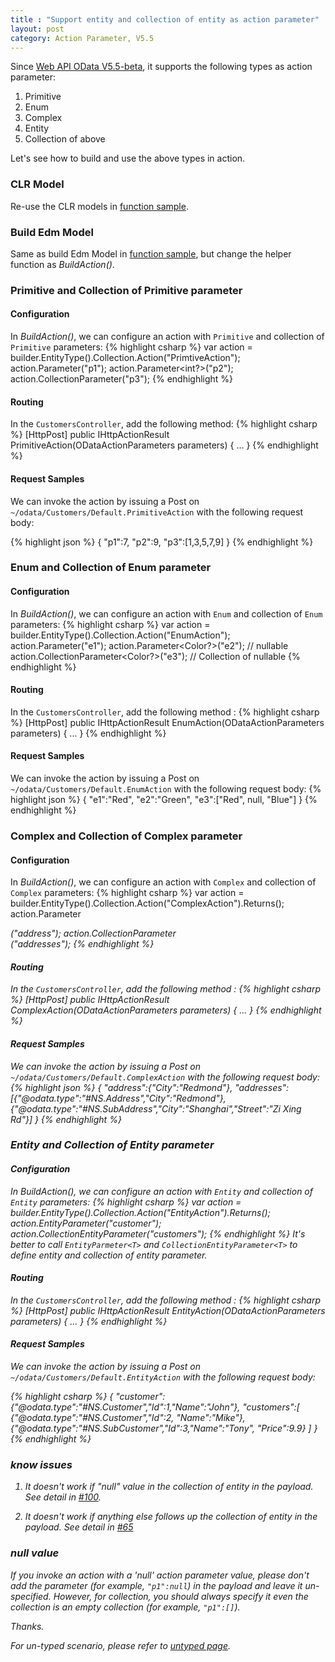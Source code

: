 ```yaml
---
title : "Support entity and collection of entity as action parameter"
layout: post
category: Action Parameter, V5.5
---
```


Since [Web API OData V5.5-beta](http://www.nuget.org/packages/Microsoft.AspNet.OData/5.5.0-beta), it supports the following types as action parameter:

1. Primitive
2. Enum
3. Complex
4. Entity
5. Collection of above

Let's see how to build and use the above types in action.

### CLR Model

Re-use the CLR models in [function sample](http://odata.github.io/WebApi/Complex-Entity-As-Function-Parameter/).

### Build Edm Model

Same as build Edm Model in [function sample](http://odata.github.io/WebApi/Complex-Entity-As-Function-Parameter/), but change the helper function as *BuildAction()*.

### Primitive and Collection of Primitive parameter

#### Configuration
In *BuildAction()*, we can configure an action with `Primitive` and collection of `Primitive` parameters:
{% highlight csharp %}
var action = builder.EntityType<Customer>().Collection.Action("PrimtiveAction");
action.Parameter<int>("p1");
action.Parameter<int?>("p2");
action.CollectionParameter<int>("p3");
{% endhighlight %}

#### Routing
In the `CustomersController`, add the following method:
{% highlight csharp %}
[HttpPost]
public IHttpActionResult PrimitiveAction(ODataActionParameters parameters)
{
   ...
}
{% endhighlight %}

#### Request Samples
We can invoke the action by issuing a Post on `~/odata/Customers/Default.PrimitiveAction` with the following request body:

{% highlight json %}
{
  "p1":7,
  "p2":9,
  "p3":[1,3,5,7,9]
}
{% endhighlight %}

### Enum and Collection of Enum parameter

#### Configuration
In *BuildAction()*, we can configure an action with `Enum` and collection of `Enum` parameters:
{% highlight csharp %}
var action = builder.EntityType<Customer>().Collection.Action("EnumAction");
action.Parameter<Color>("e1");
action.Parameter<Color?>("e2"); // nullable
action.CollectionParameter<Color?>("e3"); // Collection of nullable
{% endhighlight %}

#### Routing
In the `CustomersController`, add the following method :
{% highlight csharp %}
[HttpPost]
public IHttpActionResult EnumAction(ODataActionParameters parameters)
{
  ...
}
{% endhighlight %}

#### Request Samples
We can invoke the action by issuing a Post on `~/odata/Customers/Default.EnumAction` with the following request body:
{% highlight json %}
{
  "e1":"Red",
  "e2":"Green",
  "e3":["Red", null, "Blue"]
}
{% endhighlight %}

### Complex and Collection of Complex parameter

#### Configuration
In *BuildAction()*, we can configure an action with `Complex` and collection of `Complex` parameters:
{% highlight csharp %}
var action = builder.EntityType<Customer>().Collection.Action("ComplexAction").Returns<string>();
action.Parameter<Address>("address");
action.CollectionParameter<Address>("addresses");
{% endhighlight %}

#### Routing
In the `CustomersController`, add the following method :
{% highlight csharp %}
[HttpPost]
public IHttpActionResult ComplexAction(ODataActionParameters parameters)
{
  ...
}
{% endhighlight %}

#### Request Samples
We can invoke the action by issuing a Post on `~/odata/Customers/Default.ComplexAction` with the following request body:
{% highlight json %}
{
  "address":{"City":"Redmond"},
  "addresses":[{"@odata.type":"#NS.Address","City":"Redmond"},{"@odata.type":"#NS.SubAddress","City":"Shanghai","Street":"Zi Xing Rd"}]
}
{% endhighlight %}

### Entity and Collection of Entity parameter

#### Configuration
In *BuildAction()*, we can configure an action with `Entity` and collection of `Entity` parameters:
{% highlight csharp %}
var action = builder.EntityType<Customer>().Collection.Action("EntityAction").Returns<string>();
action.EntityParameter<Customer>("customer");
action.CollectionEntityParameter<Customer>("customers"); 
{% endhighlight %}
It's better to call `EntityParmeter<T>` and `CollectionEntityParameter<T>` to define entity and collection of entity parameter.

#### Routing
In the `CustomersController`, add the following method :
{% highlight csharp %}
[HttpPost]
public IHttpActionResult EntityAction(ODataActionParameters parameters)
{
  ...
}
{% endhighlight %}

#### Request Samples
We can invoke the action by issuing a Post on `~/odata/Customers/Default.EntityAction` with the following request body:

{% highlight csharp %}
{
  "customer":{\"@odata.type\":\"#NS.Customer\",\"Id\":1,\"Name\":\"John\"},
  "customers":[
    {\"@odata.type\":\"#NS.Customer\",\"Id\":2, \"Name\":\"Mike\"},
    {\"@odata.type\":\"#NS.SubCustomer\",\"Id\":3,\"Name\":\"Tony\", \"Price\":9.9}
  ]
}
{% endhighlight %}


### know issues
1. It doesn't work if "null" value in the collection of entity in the payload. See detail in [#100](https://github.com/OData/odata.net/issues/100).

2. It doesn't work if anything else follows up the collection of entity in the payload. See detail in [#65](https://github.com/OData/odata.net/issues/65)

### null value

If you invoke an action with a 'null' action parameter value, please don't add the parameter (for example, `"p1":null`) in the payload and leave it un-specified. However, for collection, you should always specify it even the collection is an empty collection (for example, `"p1":[]`).

Thanks.

For un-typed scenario, please refer to [untyped page](http://odata.github.io/WebApi/Function-Action-Parameter-In-Untyped-Scenario/).
